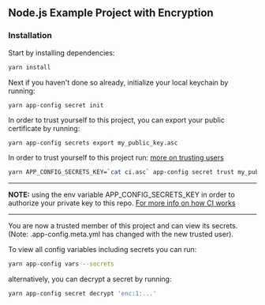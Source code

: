 ## Node.js Example Project with Encryption

### Installation

Start by installing dependencies:

```sh
yarn install
```

Next if you haven't done so already, initialize your local keychain by running:

```sh
yarn app-config secret init
```

In order to trust yourself to this project, you can export your public certificate by running:

```
yarn app-config secrets export my_public_key.asc
```

In order to trust yourself to this project run: [more on trusting users](../../guide/intro/encryption.md#trusting-users)

```sh
yarn APP_CONFIG_SECRETS_KEY=`cat ci.asc` app-config secret trust my_public_key.asc
```

---

**NOTE:**
using the env variable APP_CONFIG_SECRETS_KEY in order to authorize your private key to this repo. [For more info on how CI works](../../guide/intro/encryption.md#ci-automation)

---

You are now a trusted member of this project and can view its secrets. (Note: .app-config.meta.yml has changed with the new trusted user).

To view all config variables including secrets you can run:

```sh
yarn app-config vars --secrets
```

alternatively, you can decrypt a secret by running:

```sh
yarn app-config secret decrypt 'enc:1:...'
```
